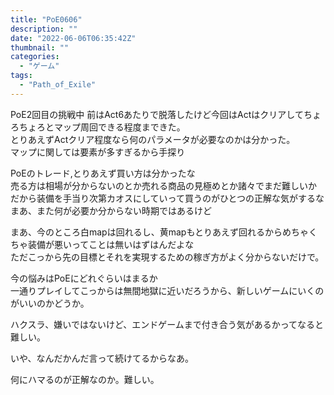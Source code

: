 ```yaml
---
title: "PoE0606"
description: ""
date: "2022-06-06T06:35:42Z"
thumbnail: ""
categories:
  - "ゲーム"
tags:
  - "Path_of_Exile"
---
```

PoE2回目の挑戦中
前はAct6あたりで脱落したけど今回はActはクリアしてちょろちょろとマップ周回できる程度まできた。<br>
とりあえずActクリア程度なら何のパラメータが必要なのかは分かった。<br>
マップに関しては要素が多すぎるから手探り<br>
<!--more-->
PoEのトレード,とりあえず買い方は分かったな<br>
売る方は相場が分からないのとか売れる商品の見極めとか諸々でまだ難しいか<br>
だから装備を手当り次第カオスにしていって買うのがひとつの正解な気がするな<br>
まあ、また何が必要か分からない時期ではあるけど<br>

まあ、今のところ白mapは回れるし、黄mapもとりあえず回れるからめちゃくちゃ装備が悪いってことは無いはずはんだよな<br>
ただこっから先の目標とそれを実現するための稼ぎ方がよく分からないだけで。<br>

今の悩みはPoEにどれぐらいはまるか<br>
一通りプレイしてこっからは無間地獄に近いだろうから、新しいゲームにいくのがいいのかどうか。<br>

ハクスラ、嫌いではないけど、エンドゲームまで付き合う気があるかってなると難しい。

いや、なんだかんだ言って続けてるからなあ。

何にハマるのが正解なのか。難しい。
